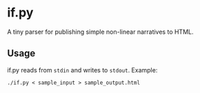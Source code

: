 # if.py

A tiny parser for publishing simple non-linear narratives to HTML.

## Usage
if.py reads from `stdin` and writes to `stdout`. Example:
``` 
./if.py < sample_input > sample_output.html 
```
